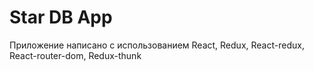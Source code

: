 # Star DB App

Приложение написано с использованием React, Redux, React-redux, React-router-dom, Redux-thunk
